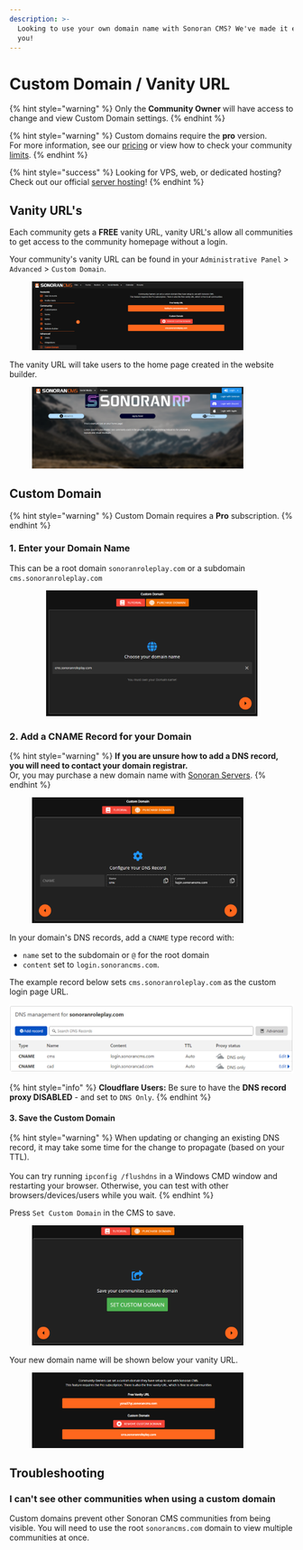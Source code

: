 ```yaml
---
description: >-
  Looking to use your own domain name with Sonoran CMS? We've made it easy for
  you!
---
```


# Custom Domain / Vanity URL



{% hint style="warning" %}
Only the **Community Owner** will have access to change and view Custom Domain settings.
{% endhint %}

{% hint style="warning" %}
Custom domains require the **pro** version.\
For more information, see our [pricing](../../pricing/pricing-faq/) or view how to check your community [limits](../administrative/view-your-limits.md).
{% endhint %}

{% hint style="success" %}
Looking for VPS, web, or dedicated hosting? Check out our official [server hosting](../../other-products/server-hosting.md)!
{% endhint %}

## Vanity URL's

Each community gets a **FREE** vanity URL, vanity URL's allow all communities to get access to the community homepage without a login.

Your community's vanity URL can be found in your `Administrative Panel` > `Advanced` > `Custom Domain`.

<figure><img src="../../.gitbook/assets/image (16).png" alt="" width="375"><figcaption></figcaption></figure>

The vanity URL will take users to the home page created in the website builder.

<figure><img src="../../.gitbook/assets/image.png" alt="" width="375"><figcaption></figcaption></figure>

## Custom Domain

{% hint style="warning" %}
Custom Domain requires a **Pro** subscription.
{% endhint %}

### 1. Enter your Domain Name

This can be a root domain `sonoranroleplay.com` or a subdomain `cms.sonoranroleplay.com`

<div align="center" data-full-width="false">

<figure><img src="../../.gitbook/assets/image (5).png" alt="" width="375"><figcaption></figcaption></figure>

</div>

### 2. Add a CNAME Record for your Domain

{% hint style="warning" %}
**If you are unsure how to add a DNS record, you will need to contact your domain registrar.**\
Or, you may purchase a new domain name with [Sonoran Servers](https://sonoranservers.com/cart.php?a=add\&domain=register).
{% endhint %}

<figure><img src="../../.gitbook/assets/image (1).png" alt="" width="375"><figcaption></figcaption></figure>

In your domain's DNS records, add a `CNAME` type record with:

* `name` set to the subdomain or `@` for the root domain
* `content` set to `login.sonorancms.com`.

The example record below sets `cms.sonoranroleplay.com` as the custom login page URL.

![Cloudflare - DNS Record ](<../../.gitbook/assets/unknown (10).png>)

{% hint style="info" %}
**Cloudflare Users:** Be sure to have the **DNS record proxy DISABLED** - and set to `DNS Only`.
{% endhint %}

#### 3. Save the Custom Domain

{% hint style="warning" %}
When updating or changing an existing DNS record, it may take some time for the change to propagate (based on your TTL).\
\
You can try running `ipconfig /flushdns` in a Windows CMD window and restarting your browser. Otherwise, you can test with other browsers/devices/users while you wait.
{% endhint %}

Press `Set Custom Domain` in the CMS to save.

<figure><img src="../../.gitbook/assets/image (11).png" alt="" width="375"><figcaption></figcaption></figure>

Your new domain name will be shown below your vanity URL.

<figure><img src="../../.gitbook/assets/image (18).png" alt="" width="375"><figcaption></figcaption></figure>

## Troubleshooting

### I can't see other communities when using a custom domain

Custom domains prevent other Sonoran CMS communities from being visible. You will need to use the root `sonorancms.com` domain to view multiple communities at once.
